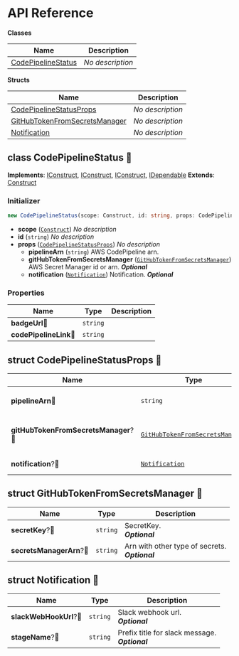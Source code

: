 # API Reference

**Classes**

Name|Description
----|-----------
[CodePipelineStatus](#cdk-pipeline-status-codepipelinestatus)|*No description*


**Structs**

Name|Description
----|-----------
[CodePipelineStatusProps](#cdk-pipeline-status-codepipelinestatusprops)|*No description*
[GitHubTokenFromSecretsManager](#cdk-pipeline-status-githubtokenfromsecretsmanager)|*No description*
[Notification](#cdk-pipeline-status-notification)|*No description*



## class CodePipelineStatus 🔹 <a id="cdk-pipeline-status-codepipelinestatus"></a>



__Implements__: [IConstruct](#constructs-iconstruct), [IConstruct](#aws-cdk-core-iconstruct), [IConstruct](#constructs-iconstruct), [IDependable](#aws-cdk-core-idependable)
__Extends__: [Construct](#aws-cdk-core-construct)

### Initializer




```ts
new CodePipelineStatus(scope: Construct, id: string, props: CodePipelineStatusProps)
```

* **scope** (<code>[Construct](#aws-cdk-core-construct)</code>)  *No description*
* **id** (<code>string</code>)  *No description*
* **props** (<code>[CodePipelineStatusProps](#cdk-pipeline-status-codepipelinestatusprops)</code>)  *No description*
  * **pipelineArn** (<code>string</code>)  AWS CodePipeline arn. 
  * **gitHubTokenFromSecretsManager** (<code>[GitHubTokenFromSecretsManager](#cdk-pipeline-status-githubtokenfromsecretsmanager)</code>)  AWS Secret Manager id or arn. __*Optional*__
  * **notification** (<code>[Notification](#cdk-pipeline-status-notification)</code>)  Notification. __*Optional*__



### Properties


Name | Type | Description 
-----|------|-------------
**badgeUrl**🔹 | <code>string</code> | <span></span>
**codePipelineLink**🔹 | <code>string</code> | <span></span>



## struct CodePipelineStatusProps 🔹 <a id="cdk-pipeline-status-codepipelinestatusprops"></a>






Name | Type | Description 
-----|------|-------------
**pipelineArn**🔹 | <code>string</code> | AWS CodePipeline arn.
**gitHubTokenFromSecretsManager**?🔹 | <code>[GitHubTokenFromSecretsManager](#cdk-pipeline-status-githubtokenfromsecretsmanager)</code> | AWS Secret Manager id or arn.<br/>__*Optional*__
**notification**?🔹 | <code>[Notification](#cdk-pipeline-status-notification)</code> | Notification.<br/>__*Optional*__



## struct GitHubTokenFromSecretsManager 🔹 <a id="cdk-pipeline-status-githubtokenfromsecretsmanager"></a>






Name | Type | Description 
-----|------|-------------
**secretKey**?🔹 | <code>string</code> | SecretKey.<br/>__*Optional*__
**secretsManagerArn**?🔹 | <code>string</code> | Arn with other type of secrets.<br/>__*Optional*__



## struct Notification 🔹 <a id="cdk-pipeline-status-notification"></a>






Name | Type | Description 
-----|------|-------------
**slackWebHookUrl**?🔹 | <code>string</code> | Slack webhook url.<br/>__*Optional*__
**stageName**?🔹 | <code>string</code> | Prefix title for slack message.<br/>__*Optional*__



